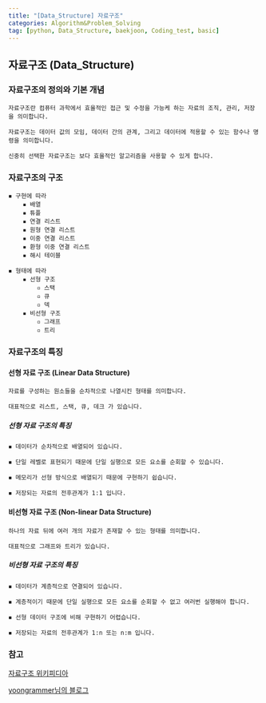 ```yaml
---
title: "[Data_Structure] 자료구조" 
categories: Algorithm&Problem_Solving
tag: [python, Data_Structure, baekjoon, Coding_test, basic]
---
```


## 자료구조 (Data_Structure)

### 자료구조의 정의와 기본 개념 

    자료구조란 컴퓨터 과학에서 효율적인 접근 및 수정을 가능케 하는 자료의 조직, 관리, 저장을 의미합니다. 

    자료구조는 데이터 값의 모임, 데이터 간의 관계, 그리고 데이터에 적용할 수 있는 함수나 명령을 의미합니다. 

    신중히 선택한 자료구조는 보다 효율적인 알고리즘을 사용할 수 있게 합니다. 

### 자료구조의 구조 

    ◾ 구현에 따라 
        ▪ 배열 
        ▪ 튜플
        ▪ 연결 리스트
        ▪ 원형 연결 리스트
        ▪ 이중 연결 리스트
        ▪ 환형 이중 연결 리스트
        ▪ 해시 테이블 

    ◾ 형태에 따라 
        ▪ 선형 구조 
            ▫ 스택
            ▫ 큐
            ▫ 덱
        ▪ 비선형 구조 
            ▫ 그래프
            ▫ 트리

### 자료구조의 특징

#### 선형 자료 구조 (Linear Data Structure)

    자료를 구성하는 원소들을 순차적으로 나열시킨 형태를 의미합니다. 

    대표적으로 리스트, 스택, 큐, 데크 가 있습니다. 

##### 선형 자료 구조의 특징 

    ◾ 데이터가 순차적으로 배열되어 있습니다. 

    ◾ 단일 레벨로 표현되기 때문에 단일 실행으로 모든 요소를 순회할 수 있습니다. 

    ◾ 메모리가 선형 방식으로 배열되기 때문에 구현하기 쉽습니다. 

    ◾ 저장되는 자료의 전후관계가 1:1 입니다. 

#### 비선형 자료 구조 (Non-linear Data Structure)

    하나의 자료 뒤에 여러 개의 자료가 존재할 수 있는 형태를 의미합니다. 

    대표적으로 그래프와 트리가 있습니다. 

##### 비선형 자료 구조의 특징

    ◾ 데이터가 계층적으로 연결되어 있습니다.

    ◾ 계층적이기 때문에 단일 실행으로 모든 요소를 순회할 수 없고 여러번 실행해야 합니다. 

    ◾ 선형 데이터 구조에 비해 구현하기 어렵습니다. 

    ◾ 저장되는 자료의 전후관계가 1:n 또는 n:m 입니다. 


### 참고

[자료구조 위키피디아](https://ko.wikipedia.org/wiki/%EC%9E%90%EB%A3%8C_%EA%B5%AC%EC%A1%B0)


[yoongrammer님의 블로그](https://yoongrammer.tistory.com/42)
